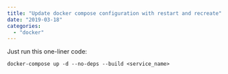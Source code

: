 ```yaml
---
title: "Update docker compose configuration with restart and recreate"
date: "2019-03-18"
categories: 
  - "docker"
---
```


Just run this one-liner code:

```
docker-compose up -d --no-deps --build <service_name>
```
